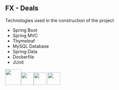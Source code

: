 ## FX - Deals
<p>Technologies used in the construction of the project</p>
<ul>
  <li>Spring Boot</li>
  <li>Spring MVC</li>
  <li>Thymeleaf</li>
  <li>MySQL Database</li>
  <li>Spring Data</li>
  <li>Dockerfile</li>
  <li>JUnit</li>
</ul>

<img src="https://icon-library.com/images/java-icon-png/java-icon-png-15.jpg" style="height: 50px"><img src="https://www.svgrepo.com/show/354380/spring-icon.svg" style="height: 40px"><img src="https://www.thymeleaf.org/doc/images/thymeleaf.png" style="height: 40px">
<img src="https://www.svgrepo.com/show/331370/docker.svg" style="height: 40px">
